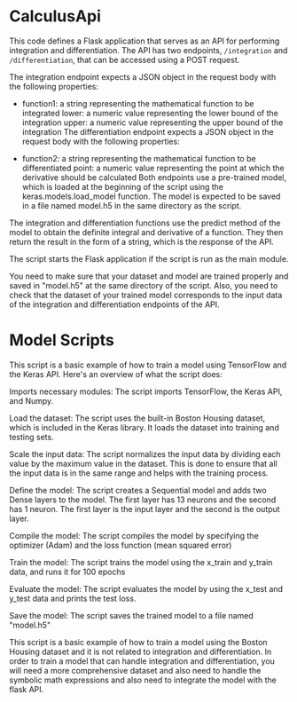# CalculusApi

This code defines a Flask application that serves as an API for performing integration and differentiation. The API has two endpoints, `/integration` and `/differentiation`, that can be accessed using a POST request.

The integration endpoint expects a JSON object in the request body with the following properties:

+ function1: a string representing the mathematical function to be integrated
lower: a numeric value representing the lower bound of the integration
upper: a numeric value representing the upper bound of the integration
The differentiation endpoint expects a JSON object in the request body with the following properties:

- function2: a string representing the mathematical function to be differentiated
point: a numeric value representing the point at which the derivative should be calculated
Both endpoints use a pre-trained model, which is loaded at the beginning of the script using the keras.models.load_model function. The model is expected to be saved in a file named model.h5 in the same directory as the script.

The integration and differentiation functions use the predict method of the model to obtain the definite integral and derivative of a function. They then return the result in the form of a string, which is the response of the API.

The script starts the Flask application if the script is run as the main module.

You need to make sure that your dataset and model are trained properly and saved in "model.h5" at the same directory of the script. Also, you need to check that the dataset of your trained model corresponds to the input data of the integration and differentiation endpoints of the API.

# Model Scripts

This script is a basic example of how to train a model using TensorFlow and the Keras API. Here's an overview of what the script does:

Imports necessary modules: The script imports TensorFlow, the Keras API, and Numpy.

Load the dataset: The script uses the built-in Boston Housing dataset, which is included in the Keras library. It loads the dataset into training and testing sets.

Scale the input data: The script normalizes the input data by dividing each value by the maximum value in the dataset. This is done to ensure that all the input data is in the same range and helps with the training process.

Define the model: The script creates a Sequential model and adds two Dense layers to the model. The first layer has 13 neurons and the second has 1 neuron. The first layer is the input layer and the second is the output layer.

Compile the model: The script compiles the model by specifying the optimizer (Adam) and the loss function (mean squared error)

Train the model: The script trains the model using the x_train and y_train data, and runs it for 100 epochs

Evaluate the model: The script evaluates the model by using the x_test and y_test data and prints the test loss.

Save the model: The script saves the trained model to a file named "model.h5"

This script is a basic example of how to train a model using the Boston Housing dataset and it is not related to integration and differentiation. In order to train a model that can handle integration and differentiation, you will need a more comprehensive dataset and also need to handle the symbolic math expressions and also need to integrate the model with the flask API.


